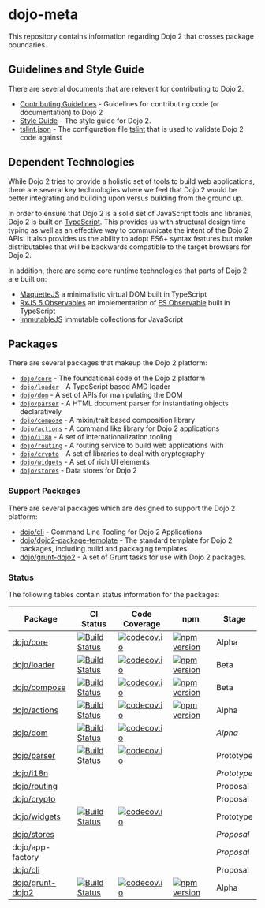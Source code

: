 # dojo-meta

This repository contains information regarding Dojo 2 that crosses package boundaries.

## Guidelines and Style Guide

There are several documents that are relevent for contributing to Dojo 2.

* [Contributing Guidelines](CONTRIBUTING.md) - Guidelines for contributing code (or documentation) to Dojo 2
* [Style Guide](STYLE.md) - The style guide for Dojo 2.
* [tslint.json](tslint.json) - The configuration file [tslint](http://palantir.github.io/tslint/) that is used to validate Dojo 2 code against

## Dependent Technologies

While Dojo 2 tries to provide a holistic set of tools to build web applications, there are several key technologies where we feel that Dojo 2 would be better integrating and building upon versus building from the ground up.

In order to ensure that Dojo 2 is a solid set of JavaScript tools and libraries, Dojo 2 is built on [TypeScript](http://www.typescriptlang.org/).  This provides us with structural design time typing as well as an effective way to communicate the intent of the Dojo 2 APIs.  It also provides us the ability to adopt ES6+ syntax features but make distributables that will be backwards compatible to the target browsers for Dojo 2.

In addition, there are some core runtime technologies that parts of Dojo 2 are built on:

* [MaquetteJS](http://maquettejs.org/) a minimalistic virtual DOM built in TypeScript
* [RxJS 5 Observables](https://github.com/ReactiveX/RxJS) an implementation of [ES Observable](https://zenparsing.github.io/es-observable/) built in TypeScript
* [ImmutableJS](https://facebook.github.io/immutable-js/) immutable collections for JavaScript

## Packages

There are several packages that makeup the Dojo 2 platform:

* [`dojo/core`](https://github.com/dojo/core) - The foundational code of the Dojo 2 platform
* [`dojo/loader`](https://github.com/dojo/loader) - A TypeScript based AMD loader
* [`dojo/dom`](https://github.com/dojo/dom) - A set of APIs for manipulating the DOM
* [`dojo/parser`](https://github.com/dojo/parser) - A HTML document parser for instantiating objects declaratively
* [`dojo/compose`](https://github.com/dojo/compose) - A mixin/trait based composition library
* [`dojo/actions`](https://github.com/dojo/actions) - A command like library for Dojo 2 applications
* [`dojo/i18n`](https://github.com/dojo/i18n) - A set of internationalization tooling
* [`dojo/routing`](https://github.com/dojo/routing) - A routing service to build web applications with
* [`dojo/crypto`](https://github.com/dojo/crypto) - A set of libraries to deal with cryptography
* [`dojo/widgets`](https://github.com/dojo/widgets) - A set of rich UI elements
* [`dojo/stores`](https://github.com/dojo/stores) - Data stores for Dojo 2

### Support Packages

There are several packages which are designed to support the Dojo 2 platform:

* [dojo/cli](https://github.com/dojo/cli) - Command Line Tooling for Dojo 2 Applications
* [dojo/dojo2-package-template](https://github.com/dojo/dojo2-package-template) - The standard template for Dojo 2 packages, including build and packaging templates
* [dojo/grunt-dojo2](https://github.com/dojo/grunt-dojo2) - A set of Grunt tasks for use with Dojo 2 packages.

### Status

The following tables contain status information for the packages:

|Package|CI Status|Code Coverage|npm       |Stage|
|-------|---------|-------------|----------|-----|
|[dojo/core](https://github.com/dojo/core)|[![Build Status](https://travis-ci.org/dojo/core.svg?branch=master)](https://travis-ci.org/dojo/core)|[![codecov.io](http://codecov.io/gh/dojo/core/branch/master/graph/badge.svg)](http://codecov.io/gh/dojo/core/branch/master)|[![npm version](https://badge.fury.io/js/dojo-core.svg)](http://badge.fury.io/js/dojo-core)|Alpha|
|[dojo/loader](https://github.com/dojo/loader)|[![Build Status](https://travis-ci.org/dojo/loader.svg?branch=master)](https://travis-ci.org/dojo/loader)|[![codecov.io](http://codecov.io/gh/dojo/loader/branch/master/graph/badge.svg)](http://codecov.io/gh/dojo/loader/branch/master)|[![npm version](https://badge.fury.io/js/dojo-loader.svg)](http://badge.fury.io/js/dojo-loader)|Beta|
|[dojo/compose](https://github.com/dojo/compose)|[![Build Status](https://travis-ci.org/dojo/compose.svg?branch=master)](https://travis-ci.org/dojo/compose)|[![codecov.io](http://codecov.io/gh/dojo/compose/branch/master/graph/badge.svg)](http://codecov.io/gh/dojo/compose/branch/master)|[![npm version](https://badge.fury.io/js/dojo-compose.svg)](http://badge.fury.io/js/dojo-compose)|Beta|
|[dojo/actions](https://github.com/dojo/actions)|[![Build Status](https://travis-ci.org/dojo/actions.svg?branch=master)](https://travis-ci.org/dojo/actions)|[![codecov.io](http://codecov.io/gh/dojo/actions/branch/master/graph/badge.svg)](http://codecov.io/gh/dojo/actions/branch/master)|[![npm version](https://badge.fury.io/js/dojo-actions.svg)](http://badge.fury.io/js/dojo-actions)|Alpha|
|[dojo/dom](https://github.com/dojo/dom)|[![Build Status](https://travis-ci.org/dojo/dom.svg?branch=master)](https://travis-ci.org/dojo/dom)|[![codecov.io](http://codecov.io/gh/dojo/dom/branch/master/graph/badge.svg)](http://codecov.io/gh/dojo/dom/branch/master)| |*Alpha*|
|[dojo/parser](https://github.com/dojo/parser)|[![Build Status](https://travis-ci.org/dojo/parser.svg?branch=master)](https://travis-ci.org/dojo/parser)|[![codecov.io](http://codecov.io/gh/dojo/parser/branch/master/graph/badge.svg)](http://codecov.io/gh/dojo/parser/branch/master)| |Prototype|
|[dojo/i18n](https://github.com/dojo/i18n)| | | |*Prototype*|
|[dojo/routing](https://github.com/dojo/routing)| | | |Proposal|
|[dojo/crypto](https://github.com/dojo/crypto)| | | |Proposal|
|[dojo/widgets](https://github.com/dojo/widgets)|[![Build Status](https://travis-ci.org/dojo/widgets.svg?branch=master)](https://travis-ci.org/dojo/widgets)|[![codecov.io](http://codecov.io/gh/dojo/widgets/branch/master/graph/badge.svg)](http://codecov.io/gh/dojo/widgets/branch/master)| |Prototype|
|[dojo/stores](https://github.com/dojo/stores)| | | |*Proposal*|
|dojo/app-factory| | | |*Proposal*|
|[dojo/cli](https://github.com/dojo/cli/)| | | |Proposal|
|[dojo/grunt-dojo2](https://github.com/dojo/grunt-dojo2/)|[![Build Status](https://travis-ci.org/dojo/grunt-dojo2.svg?branch=master)](https://travis-ci.org/dojo/grunt-dojo2)|[![codecov.io](http://codecov.io/gh/dojo/grunt-dojo2/branch/master/graph/badge.svg)](http://codecov.io/gh/dojo/grunt-dojo2/branch/master)|[![npm version](https://badge.fury.io/js/grunt-dojo2.svg)](http://badge.fury.io/js/grunt-dojo2)|Alpha|
